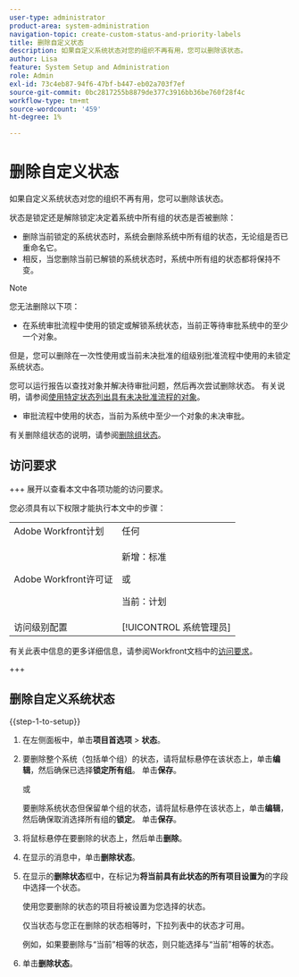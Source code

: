 ```yaml
---
user-type: administrator
product-area: system-administration
navigation-topic: create-custom-status-and-priority-labels
title: 删除自定义状态
description: 如果自定义系统状态对您的组织不再有用，您可以删除该状态。
author: Lisa
feature: System Setup and Administration
role: Admin
exl-id: 73c4eb87-94f6-47bf-b447-eb02a703f7ef
source-git-commit: 0bc2817255b8879de377c3916bb36be760f28f4c
workflow-type: tm+mt
source-wordcount: '459'
ht-degree: 1%

---
```


# 删除自定义状态

如果自定义系统状态对您的组织不再有用，您可以删除该状态。

状态是锁定还是解除锁定决定着系统中所有组的状态是否被删除：

* 删除当前锁定的系统状态时，系统会删除系统中所有组的状态，无论组是否已重命名它。
* 相反，当您删除当前已解锁的系统状态时，系统中所有组的状态都将保持不变。


>[!NOTE]
>
>您无法删除以下项：
>
>* 在系统审批流程中使用的锁定或解锁系统状态，当前正等待审批系统中的至少一个对象。
>
>  但是，您可以删除在一次性使用或当前未决批准的组级别批准流程中使用的未锁定系统状态。
>
>  您可以运行报告以查找对象并解决待审批问题，然后再次尝试删除状态。 有关说明，请参阅[使用特定状态列出具有未决批准流程的对象](../../../administration-and-setup/customize-workfront/creating-custom-status-and-priority-labels/list-objects-pending-approval-certain-status.md)。
>
>* 审批流程中使用的状态，当前为系统中至少一个对象的未决审批。

有关删除组状态的说明，请参阅[删除组状态](../../../administration-and-setup/manage-groups/manage-group-statuses/delete-a-group-status.md)。

## 访问要求

+++ 展开以查看本文中各项功能的访问要求。

您必须具有以下权限才能执行本文中的步骤：

<table style="table-layout:auto"> 
 <col> 
 <col> 
 <tbody> 
  <tr> 
   <td role="rowheader">Adobe Workfront计划</td> 
   <td>任何</td> 
  </tr> 
  <tr> 
   <td role="rowheader">Adobe Workfront许可证</td> 
   <td>
     <p>新增：标准</p>
     <p>或</p>
     <p>当前：计划</p>
   </td> 
  </tr> 
  <tr> 
   <td role="rowheader">访问级别配置</td> 
   <td>[!UICONTROL 系统管理员]</td>
  </tr> 
 </tbody> 
</table>

有关此表中信息的更多详细信息，请参阅Workfront文档中的[访问要求](/help/quicksilver/administration-and-setup/add-users/access-levels-and-object-permissions/access-level-requirements-in-documentation.md)。

+++

## 删除自定义系统状态

{{step-1-to-setup}}

1. 在左侧面板中，单击&#x200B;**项目首选项** > **状态**。

1. 要删除整个系统（包括单个组）的状态，请将鼠标悬停在该状态上，单击&#x200B;**编辑**，然后确保已选择&#x200B;**锁定所有组**。 单击&#x200B;**保存**。

   或

   要删除系统状态但保留单个组的状态，请将鼠标悬停在该状态上，单击&#x200B;**编辑**，然后确保取消选择所有组的&#x200B;**锁定**。 单击&#x200B;**保存**。

1. 将鼠标悬停在要删除的状态上，然后单击&#x200B;**删除**。
1. 在显示的消息中，单击&#x200B;**删除状态**。
1. 在显示的&#x200B;**删除状态**&#x200B;框中，在标记为&#x200B;**将当前具有此状态的所有项目设置为**&#x200B;的字段中选择一个状态。

   使用您要删除的状态的项目将被设置为您选择的状态。

   仅当状态与您正在删除的状态相等时，下拉列表中的状态才可用。

   例如，如果要删除与“当前”相等的状态，则只能选择与“当前”相等的状态。

1. 单击&#x200B;**删除状态**。
